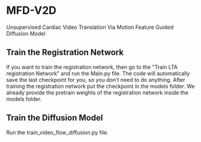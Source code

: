 # MFD-V2D
Unsupervised Cardiac Video Translation Via Motion Feature Guided Diffusion Model

## Train the Registration Network
If you want to train the registration network, then go to the "Train LTA registration Network" and run the Main.py file. The code will automatically save the last checkpoint for you, so you don't need to do anything. After training the registration network put the checkpoint in the models folder. We already provide the pretrain weights of the registration network inside the models folder.

## Train the Diffusion Model
Run the train_video_flow_diffusion.py file. 


